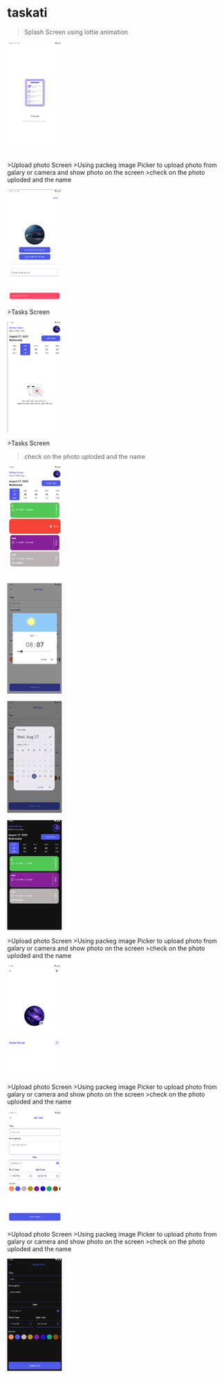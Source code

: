 # taskati

>Splash Screen 
> using lottie animation 


<p float="left">
    <img src="Screen App\splash.png" width="25%" />
</p>
>Upload photo Screen 
>Using packeg image Picker to upload photo from galary or camera and show photo on the screen 
>check on the photo uploded and the name
<p float="left">
    <img src="Screen App\upload.png" width="25%" />
</p>
>Tasks Screen 

<p float="left">
    <img src="Screen App\tasksEmpty.png" width="25%" />
</p>
>Tasks Screen 

>check on the photo uploded and the name
<p float="left">
    <img src="Screen App\tasks.png" width="25%" />
</p>

<p float="left">
    <img src="Screen App\time.png" width="25%" />
</p>

<p float="left">
    <img src="Screen App\date.png" width="25%" />
</p>

<p float="left">
    <img src="Screen App\darkThem.png" width="25%" />
</p>
>Upload photo Screen 
>Using packeg image Picker to upload photo from galary or camera and show photo on the screen 
>check on the photo uploded and the name
<p float="left">
    <img src="Screen App\editProfile.png" width="25%" />
</p>
>Upload photo Screen 
>Using packeg image Picker to upload photo from galary or camera and show photo on the screen 
>check on the photo uploded and the name
<p float="left">
    <img src="Screen App\addTask.png" width="25%" />
</p>
>Upload photo Screen 
>Using packeg image Picker to upload photo from galary or camera and show photo on the screen 
>check on the photo uploded and the name
<p float="left">
    <img src="Screen App\editTask.png" width="25%" />
</p>
